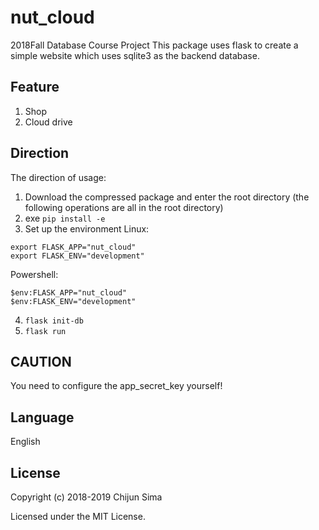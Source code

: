 # nut_cloud
2018Fall Database Course Project
This package uses flask to create a simple website which uses sqlite3 as the backend database.

## Feature

1. Shop
2. Cloud drive

## Direction
The direction of usage:
1. Download the compressed package and enter the root directory (the following operations are all in the root directory)
2. exe `pip install -e`
3. Set up the environment
Linux: 
```
export FLASK_APP="nut_cloud"
export FLASK_ENV="development"
``` 
Powershell: 
```
$env:FLASK_APP="nut_cloud"
$env:FLASK_ENV="development"
```
4. `flask init-db`
5. `flask run`

## CAUTION

You need to configure the app_secret_key yourself!

## Language

English

## License

Copyright (c) 2018-2019 Chijun Sima

Licensed under the MIT License.
